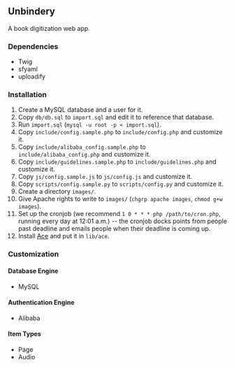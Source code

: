 ## Unbindery

A book digitization web app.

### Dependencies

* Twig
* sfyaml
* uploadify

### Installation

1. Create a MySQL database and a user for it.
2. Copy `db/db.sql` to `import.sql` and edit it to reference that database.
3. Run `import.sql` (`mysql -u root -p < import.sql`).
4. Copy `include/config.sample.php` to `include/config.php` and customize it.
5. Copy `include/alibaba_config.sample.php` to `include/alibaba_config.php` and customize it.
6. Copy `include/guidelines.sample.php` to `include/guidelines.php` and customize it.
7. Copy `js/config.sample.js` to `js/config.js` and customize it.
8. Copy `scripts/config.sample.py` to `scripts/config.py` and customize it.
9. Create a directory `images/`.
10. Give Apache rights to write to `images/` (`chgrp apache images`, `chmod g+w images`).
11. Set up the cronjob (we recommend `1 0 * * * php /path/to/cron.php`, running every day at 12:01 a.m.) -- the cronjob docks points from people past deadline and emails people when their deadline is coming up.
12. Install [Ace](http://github.com/ajaxorg/ace) and put it in `lib/ace`.

### Customization

#### Database Engine

* MySQL

#### Authentication Engine

* Alibaba

#### Item Types

* Page
* Audio
